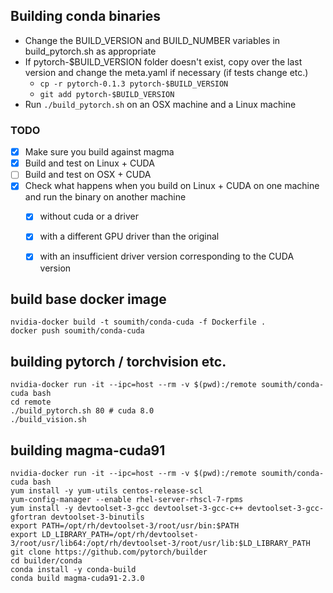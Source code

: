 ## Building conda binaries

- Change the BUILD_VERSION and BUILD_NUMBER variables in build_pytorch.sh as appropriate
- If pytorch-$BUILD_VERSION folder doesn't exist, copy over the last version and change the meta.yaml if necessary (if tests change etc.)
  - `cp -r pytorch-0.1.3 pytorch-$BUILD_VERSION`
  - `git add pytorch-$BUILD_VERSION`
- Run `./build_pytorch.sh` on an OSX machine and a Linux machine

### TODO
- [x] Make sure you build against magma
- [x] Build and test on Linux + CUDA
- [ ] Build and test on OSX + CUDA
- [x] Check what happens when you build on Linux + CUDA on one machine and run the binary on another machine
  - [x] without cuda or a driver
  - [x] with a different GPU driver than the original
  - [x] with an insufficient driver version corresponding to the CUDA version


## build base docker image

```
nvidia-docker build -t soumith/conda-cuda -f Dockerfile .
docker push soumith/conda-cuda
```

## building pytorch / torchvision etc.

```
nvidia-docker run -it --ipc=host --rm -v $(pwd):/remote soumith/conda-cuda bash
cd remote
./build_pytorch.sh 80 # cuda 8.0
./build_vision.sh
```


## building magma-cuda91

```
nvidia-docker run -it --ipc=host --rm -v $(pwd):/remote soumith/conda-cuda bash
yum install -y yum-utils centos-release-scl
yum-config-manager --enable rhel-server-rhscl-7-rpms
yum install -y devtoolset-3-gcc devtoolset-3-gcc-c++ devtoolset-3-gcc-gfortran devtoolset-3-binutils
export PATH=/opt/rh/devtoolset-3/root/usr/bin:$PATH
export LD_LIBRARY_PATH=/opt/rh/devtoolset-3/root/usr/lib64:/opt/rh/devtoolset-3/root/usr/lib:$LD_LIBRARY_PATH
git clone https://github.com/pytorch/builder
cd builder/conda
conda install -y conda-build
conda build magma-cuda91-2.3.0
```
